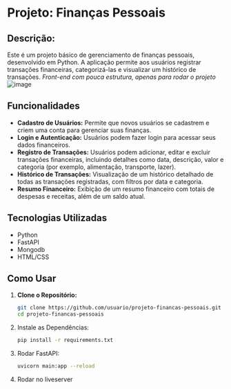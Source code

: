 # **Projeto: Finanças Pessoais**
## Descrição: 
Este é um projeto básico de gerenciamento de finanças pessoais, desenvolvido em Python. A aplicação permite aos usuários registrar transações financeiras, categorizá-las e visualizar um histórico de transações. *Front-end com pouca estrutura, apenas para rodar o projeto*
![image](https://github.com/Incripte/finance/assets/33553579/bad84f80-85ae-4287-9b5a-21a8822a3d82)

## Funcionalidades
- **Cadastro de Usuários:** Permite que novos usuários se cadastrem e criem uma conta para gerenciar suas finanças.
- **Login e Autenticação:** Usuários podem fazer login para acessar seus dados financeiros.
- **Registro de Transações:** Usuários podem adicionar, editar e excluir transações financeiras, incluindo detalhes como data, descrição, valor e categoria (por exemplo, alimentação, transporte, lazer).
- **Histórico de Transações:** Visualização de um histórico detalhado de todas as transações registradas, com filtros por data e categoria.
- **Resumo Financeiro:** Exibição de um resumo financeiro com totais de despesas e receitas, além de um saldo atual.

## Tecnologias Utilizadas
- Python
- FastAPI
- Mongodb
- HTML/CSS

## Como Usar
1. **Clone o Repositório:**
   ```bash
   git clone https://github.com/usuario/projeto-financas-pessoais.git
   cd projeto-financas-pessoais
   
2. Instale as Dependências:
   ```bash
   pip install -r requirements.txt
   
3. Rodar FastAPI:
   ```bash
   uvicorn main:app --reload

4. Rodar no liveserver
